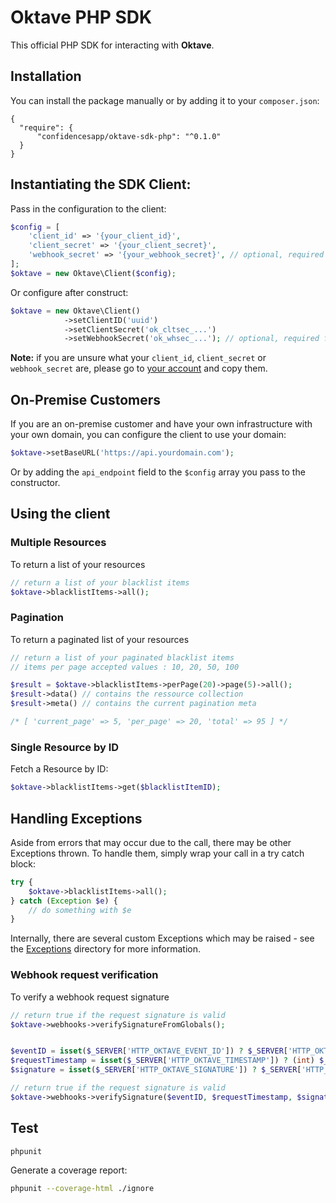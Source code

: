 # Oktave PHP SDK

This official PHP SDK for interacting with **Oktave**.

## Installation

You can install the package manually or by adding it to your `composer.json`:

```
{
  "require": {
      "confidencesapp/oktave-sdk-php": "^0.1.0"
  }
}
```

## Instantiating the SDK Client:

Pass in the configuration to the client:

```php
$config = [
    'client_id' => '{your_client_id}',
    'client_secret' => '{your_client_secret}',
    'webhook_secret' => '{your_webhook_secret}', // optional, required for request signature validation
];
$oktave = new Oktave\Client($config);
```

Or configure after construct:

```php
$oktave = new Oktave\Client()
            ->setClientID('uuid')
            ->setClientSecret('ok_cltsec_...')
            ->setWebhookSecret('ok_whsec_...'); // optional, required for request signature validation
```

**Note:** if you are unsure what your `client_id`, `client_secret` or `webhook_secret` are, please go to
[your account](https://app.oktave.co/account/developer) and copy them.

## On-Premise Customers

If you are an on-premise customer and have your own infrastructure with your own domain, you can configure the client to use your domain:

```php
$oktave->setBaseURL('https://api.yourdomain.com');
```

Or by adding the `api_endpoint` field to the `$config` array you pass to the constructor.

## Using the client

### Multiple Resources

To return a list of your resources

```php
// return a list of your blacklist items 
$oktave->blacklistItems->all();
```

### Pagination

To return a paginated list of your resources

```php
// return a list of your paginated blacklist items
// items per page accepted values : 10, 20, 50, 100

$result = $oktave->blacklistItems->perPage(20)->page(5)->all();
$result->data() // contains the ressource collection
$result->meta() // contains the current pagination meta

/* [ 'current_page' => 5, 'per_page' => 20, 'total' => 95 ] */
```

### Single Resource by ID

Fetch a Resource by ID:

```php
$oktave->blacklistItems->get($blacklistItemID);
```

## Handling Exceptions

Aside from errors that may occur due to the call, there may be other Exceptions thrown. To handle them, simply wrap your call in a try catch block:

```php
try {
    $oktave->blacklistItems->all();
} catch (Exception $e) {
    // do something with $e
}
```

Internally, there are several custom Exceptions which may be raised - see the [Exceptions](src/Exceptions) directory for more information.


### Webhook request verification

To verify a webhook request signature

```php
// return true if the request signature is valid 
$oktave->webhooks->verifySignatureFromGlobals();
```

```php

$eventID = isset($_SERVER['HTTP_OKTAVE_EVENT_ID']) ? $_SERVER['HTTP_OKTAVE_EVENT_ID'] : null;
$requestTimestamp = isset($_SERVER['HTTP_OKTAVE_TIMESTAMP']) ? (int) $_SERVER['HTTP_OKTAVE_TIMESTAMP'] : null;
$signature = isset($_SERVER['HTTP_OKTAVE_SIGNATURE']) ? $_SERVER['HTTP_OKTAVE_SIGNATURE'] : null;

// return true if the request signature is valid 
$oktave->webhooks->verifySignature($eventID, $requestTimestamp, $signature);
```

## Test

```bash
phpunit
```

Generate a coverage report:

```bash
phpunit --coverage-html ./ignore
```
